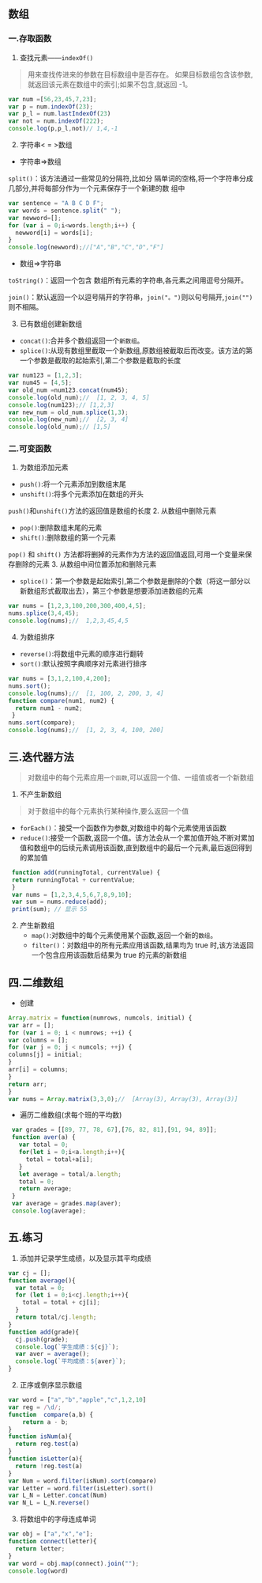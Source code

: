 ## 数组

### 一.存取函数
 1.  查找元素——`indexOf()`
 >用来查找传进来的参数在目标数组中是否存在。
如果目标数组包含该参数,就返回该元素在数组中的索引;如果不包含,就返回 -1。

```javascript
var num =[56,23,45,7,23];
var p = num.indexOf(23);                    
var p_l = num.lastIndexOf(23)
var not = num.indexOf(222);
console.log(p,p_l,not)// 1,4,-1
```
  2. 字符串< = >数组
   - 字符串=>数组

  `split()`：该方法通过一些常见的分隔符,比如分
  隔单词的空格,将一个字符串分成几部分,并将每部分作为一个元素保存于一个新建的数
  组中

  ```javascript
  var sentence = "A B C D F";
  var words = sentence.split(" ");
  var newword=[];
  for (var i = 0;i<words.length;i++) {
    newword[i] = words[i];
  }
  console.log(newword);//["A","B","C","D","F"]
  ```
   - 数组=>字符串

   `toString()`：返回一个包含
数组所有元素的字符串,各元素之间用逗号分隔开。

   `join()`：默认返回一个以逗号隔开的字符串，`join("。")`则以句号隔开,`join("")`则不相隔。


 3.  已有数组创建新数组
  - `concat()`:合并多个数组返回一个`新数组`。
  - `splice()`:从现有数组里截取一个新数组,原数组被截取后而改变。该方法的第一个参数是截取的起始索引,第二个参数是截取的长度
```javascript
var num123 = [1,2,3];
var num45 = [4,5];
var old_num =num123.concat(num45);
console.log(old_num);//  [1, 2, 3, 4, 5]
console.log(num123);// [1,2,3]
var new_num = old_num.splice(1,3);
console.log(new_num);//  [2, 3, 4]
console.log(old_num);// [1,5]
```

### 二.可变函数
1. 为数组添加元素
 - `push()`:将一个元素添加到数组末尾
 - `unshift()`:将多个元素添加在数组的开头

 `push()`和`unshift()`方法的返回值是数组的长度
2. 从数组中删除元素
 - `pop()`:删除数组末尾的元素
 - `shift()`:删除数组的第一个元素

 `pop()` 和 `shift()` 方法都将删掉的元素作为方法的返回值返回,可用一个变量来保存删除的元素
3. 从数组中间位置添加和删除元素
 - `splice()`：第一个参数是起始索引,第二个参数是删除的个数（将这一部分以新数组形式截取出去），第三个参数是想要添加进数组的元素
```javascript
var nums = [1,2,3,100,200,300,400,4,5];
nums.splice(3,4,45);
console.log(nums);//  1,2,3,45,4,5
```
4. 为数组排序
 - `reverse()`:将数组中元素的顺序进行翻转
 - `sort()`:默认按照字典顺序对元素进行排序
 ```javascript
 var nums = [3,1,2,100,4,200];
 nums.sort();
 console.log(nums);//  [1, 100, 2, 200, 3, 4]
 function compare(num1, num2) {
   return num1 - num2;
  }
 nums.sort(compare);
 console.log(nums);//  [1, 2, 3, 4, 100, 200]
 ```

 ## 三.迭代器方法
 >对数组中的每个元素应用`一个函数`,可以返回一个值、一组值或者一个新数组

 1. 不产生新数组
  >对于数组中的每个元素执行某种操作,要么返回一个值

  - `forEach()`：接受一个函数作为参数,对数组中的每个元素使用该函数
  - `reduce()`:接受一个函数,返回一个值。该方法会从一个累加值开始,不断对累加值和数组中的后续元素调用该函数,直到数组中的最后一个元素,最后返回得到的累加值
   ```javascript
    function add(runningTotal, currentValue) {
    return runningTotal + currentValue;
    }
    var nums = [1,2,3,4,5,6,7,8,9,10];
    var sum = nums.reduce(add);
    print(sum); // 显示 55
  ```
 2. 产生新数组
    - `map()`:对数组中的每个元素使用某个函数,返回一个新的`数组`。
    - `filter()`：对数组中的所有元素应用该函数,结果均为 true 时,该方法返回一个包含应用该函数后结果为 true 的元素的新数组

## 四.二维数组
 - 创建
 ```javascript
Array.matrix = function(numrows, numcols, initial) {
var arr = [];
for (var i = 0; i < numrows; ++i) {
var columns = [];
for (var j = 0; j < numcols; ++j) {
columns[j] = initial;
}
arr[i] = columns;
}
return arr;
}
var nums = Array.matrix(3,3,0);//  [Array(3), Array(3), Array(3)]
```
 - 遍历二维数组(求每个班的平均数)
```javascript
 var grades = [[89, 77, 78, 67],[76, 82, 81],[91, 94, 89]];
 function aver(a) {
   var total = 0;
   for(let i = 0;i<a.length;i++){
     total = total+a[i];
   }
   let average = total/a.length;
   total = 0;
   return average;
 }
 var average = grades.map(aver);
 console.log(average);
```

## 五.练习
1. 添加并记录学生成绩，以及显示其平均成绩
```javascript
var cj = [];
function average(){
  var total = 0;
  for (let i = 0;i<cj.length;i++){
    total = total + cj[i];
  }
  return total/cj.length;
}
function add(grade){
  cj.push(grade);
  console.log(`学生成绩：${cj}`);
  var aver = average();
  console.log(`平均成绩：${aver}`);
}
```
2. 正序或倒序显示数组
```javascript
var word = ["a","b","apple","c",1,2,10]
var reg = /\d/;
function  compare(a,b) {
    return a - b;
}
function isNum(a){
  return reg.test(a)
}
function isLetter(a){
  return !reg.test(a)
}
var Num = word.filter(isNum).sort(compare)
var Letter = word.filter(isLetter).sort()
var L_N = Letter.concat(Num)
var N_L = L_N.reverse()
```
3. 将数组中的字母连成单词
```javascript
var obj = ["a","x","e"];
function connect(letter){
  return letter;
}
var word = obj.map(connect).join("");
console.log(word)
```
